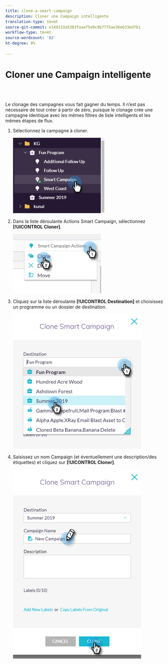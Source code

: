 ```yaml
---
title: clone-a-smart-campaign
description: Cloner une Campaign intelligente
translation-type: tm+mt
source-git-commit: e149133a5383faaef5e9c9b7775ae36e633ed7b1
workflow-type: tm+mt
source-wordcount: '82'
ht-degree: 0%

---
```



# Cloner une Campaign intelligente

<br> 

Le clonage des campagnes vous fait gagner du temps. Il n’est pas nécessaire de tout créer à partir de zéro, puisque le clonage crée une campagne identique avec les mêmes filtres de liste intelligents et les mêmes étapes de flux.

1. Sélectionnez la campagne à cloner.

   ![Image un](/help/sky/assets/smart-campaigns/clone-a-smart-campaign/clone-a-smart-campaign-1.png)

1. Dans la liste déroulante Actions Smart Campaign, sélectionnez **[!UICONTROL Cloner]**.

   ![Image 2](/help/sky/assets/smart-campaigns/clone-a-smart-campaign/clone-a-smart-campaign-2.png)

1. Cliquez sur la liste déroulante **[!UICONTROL Destination]** et choisissez un programme ou un dossier de destination.

   ![Image trois](/help/sky/assets/smart-campaigns/clone-a-smart-campaign/clone-a-smart-campaign-3.png)

1. Saisissez un nom Campaign (et éventuellement une description/des étiquettes) et cliquez sur **[!UICONTROL Cloner]**.

   ![Image 4](/help/sky/assets/smart-campaigns/clone-a-smart-campaign/clone-a-smart-campaign-4.png)
